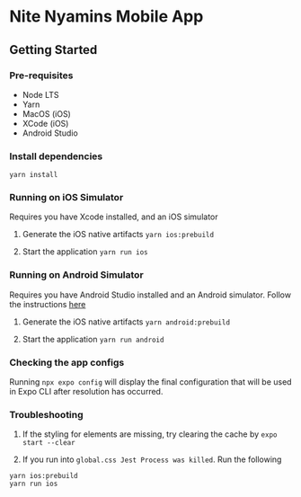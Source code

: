 # Nite Nyamins Mobile App

## Getting Started

### Pre-requisites
- Node LTS
- Yarn
- MacOS (iOS)
- XCode (iOS)
- Android Studio

### Install dependencies
`yarn install`

### Running on iOS Simulator
Requires you have Xcode installed, and an iOS simulator
1. Generate the iOS native artifacts
`yarn ios:prebuild`

2. Start the application
`yarn run ios`

### Running on Android Simulator
Requires you have Android Studio installed and an Android simulator.
Follow the instructions [here](https://docs.expo.dev/get-started/set-up-your-environment/?platform=android&device=simulated&mode=development-build&buildEnv=local)
1. Generate the iOS native artifacts
   `yarn android:prebuild`

2. Start the application
   `yarn run android`

### Checking the app configs
Running `npx expo config` will display the final configuration that will be used in Expo CLI after resolution has occurred.

### Troubleshooting
1. If the styling for elements are missing, try clearing the cache by 
`expo start --clear`

2. If you run into `global.css Jest Process was killed`. Run the following
```
yarn ios:prebuild
yarn run ios
```
